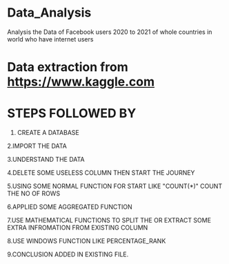 # Data_Analysis
Analysis the Data of Facebook users 2020 to 2021 of whole countries in world  who have internet users

# Data extraction from https://www.kaggle.com 

# STEPS FOLLOWED BY


1. CREATE A DATABASE

2.IMPORT THE DATA 

3.UNDERSTAND THE DATA

4.DELETE SOME USELESS COLUMN THEN START THE JOURNEY

5.USING SOME NORMAL FUNCTION FOR START LIKE "COUNT(*)" COUNT THE NO OF ROWS

6.APPLIED SOME AGGREGATED FUNCTION

7.USE MATHEMATICAL FUNCTIONS TO SPLIT THE OR EXTRACT SOME EXTRA INFROMATION FROM EXISTING COLUMN

8.USE WINDOWS FUNCTION LIKE PERCENTAGE_RANK 

9.CONCLUSION ADDED IN EXISTING FILE.
